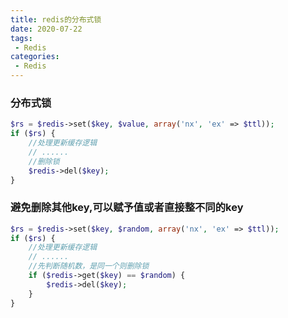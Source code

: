 ```yaml
---
title: redis的分布式锁
date: 2020-07-22
tags: 
 - Redis
categories:
 - Redis
---
```


### 分布式锁
```php
$rs = $redis->set($key, $value, array('nx', 'ex' => $ttl));
if ($rs) {
    //处理更新缓存逻辑
    // ......
    //删除锁
    $redis->del($key);
}
```
### 避免删除其他key,可以赋予值或者直接整不同的key
```php
$rs = $redis->set($key, $random, array('nx', 'ex' => $ttl));
if ($rs) {
    //处理更新缓存逻辑
    // ......
    //先判断随机数，是同一个则删除锁
    if ($redis->get($key) == $random) {
        $redis->del($key);
    }
}
```

